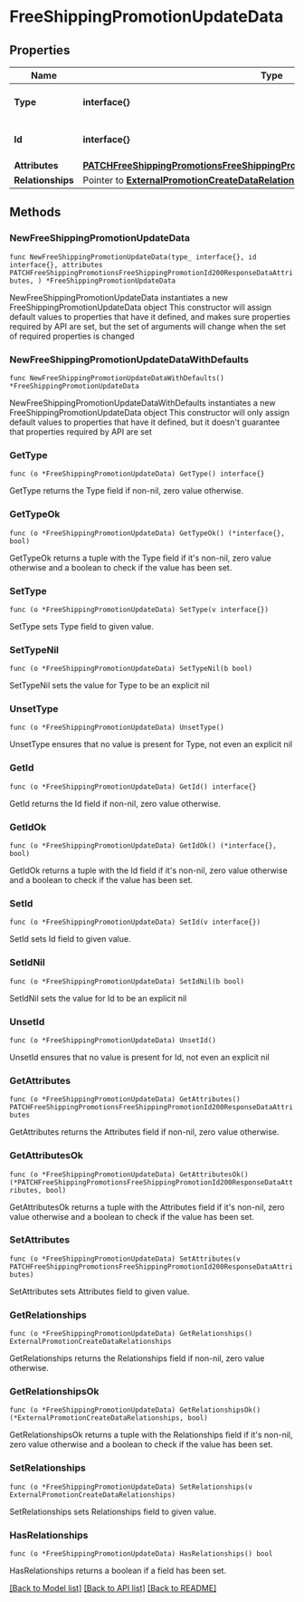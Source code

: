 # FreeShippingPromotionUpdateData

## Properties

Name | Type | Description | Notes
------------ | ------------- | ------------- | -------------
**Type** | **interface{}** | The resource&#39;s type | 
**Id** | **interface{}** | The resource&#39;s id | 
**Attributes** | [**PATCHFreeShippingPromotionsFreeShippingPromotionId200ResponseDataAttributes**](PATCHFreeShippingPromotionsFreeShippingPromotionId200ResponseDataAttributes.md) |  | 
**Relationships** | Pointer to [**ExternalPromotionCreateDataRelationships**](ExternalPromotionCreateDataRelationships.md) |  | [optional] 

## Methods

### NewFreeShippingPromotionUpdateData

`func NewFreeShippingPromotionUpdateData(type_ interface{}, id interface{}, attributes PATCHFreeShippingPromotionsFreeShippingPromotionId200ResponseDataAttributes, ) *FreeShippingPromotionUpdateData`

NewFreeShippingPromotionUpdateData instantiates a new FreeShippingPromotionUpdateData object
This constructor will assign default values to properties that have it defined,
and makes sure properties required by API are set, but the set of arguments
will change when the set of required properties is changed

### NewFreeShippingPromotionUpdateDataWithDefaults

`func NewFreeShippingPromotionUpdateDataWithDefaults() *FreeShippingPromotionUpdateData`

NewFreeShippingPromotionUpdateDataWithDefaults instantiates a new FreeShippingPromotionUpdateData object
This constructor will only assign default values to properties that have it defined,
but it doesn't guarantee that properties required by API are set

### GetType

`func (o *FreeShippingPromotionUpdateData) GetType() interface{}`

GetType returns the Type field if non-nil, zero value otherwise.

### GetTypeOk

`func (o *FreeShippingPromotionUpdateData) GetTypeOk() (*interface{}, bool)`

GetTypeOk returns a tuple with the Type field if it's non-nil, zero value otherwise
and a boolean to check if the value has been set.

### SetType

`func (o *FreeShippingPromotionUpdateData) SetType(v interface{})`

SetType sets Type field to given value.


### SetTypeNil

`func (o *FreeShippingPromotionUpdateData) SetTypeNil(b bool)`

 SetTypeNil sets the value for Type to be an explicit nil

### UnsetType
`func (o *FreeShippingPromotionUpdateData) UnsetType()`

UnsetType ensures that no value is present for Type, not even an explicit nil
### GetId

`func (o *FreeShippingPromotionUpdateData) GetId() interface{}`

GetId returns the Id field if non-nil, zero value otherwise.

### GetIdOk

`func (o *FreeShippingPromotionUpdateData) GetIdOk() (*interface{}, bool)`

GetIdOk returns a tuple with the Id field if it's non-nil, zero value otherwise
and a boolean to check if the value has been set.

### SetId

`func (o *FreeShippingPromotionUpdateData) SetId(v interface{})`

SetId sets Id field to given value.


### SetIdNil

`func (o *FreeShippingPromotionUpdateData) SetIdNil(b bool)`

 SetIdNil sets the value for Id to be an explicit nil

### UnsetId
`func (o *FreeShippingPromotionUpdateData) UnsetId()`

UnsetId ensures that no value is present for Id, not even an explicit nil
### GetAttributes

`func (o *FreeShippingPromotionUpdateData) GetAttributes() PATCHFreeShippingPromotionsFreeShippingPromotionId200ResponseDataAttributes`

GetAttributes returns the Attributes field if non-nil, zero value otherwise.

### GetAttributesOk

`func (o *FreeShippingPromotionUpdateData) GetAttributesOk() (*PATCHFreeShippingPromotionsFreeShippingPromotionId200ResponseDataAttributes, bool)`

GetAttributesOk returns a tuple with the Attributes field if it's non-nil, zero value otherwise
and a boolean to check if the value has been set.

### SetAttributes

`func (o *FreeShippingPromotionUpdateData) SetAttributes(v PATCHFreeShippingPromotionsFreeShippingPromotionId200ResponseDataAttributes)`

SetAttributes sets Attributes field to given value.


### GetRelationships

`func (o *FreeShippingPromotionUpdateData) GetRelationships() ExternalPromotionCreateDataRelationships`

GetRelationships returns the Relationships field if non-nil, zero value otherwise.

### GetRelationshipsOk

`func (o *FreeShippingPromotionUpdateData) GetRelationshipsOk() (*ExternalPromotionCreateDataRelationships, bool)`

GetRelationshipsOk returns a tuple with the Relationships field if it's non-nil, zero value otherwise
and a boolean to check if the value has been set.

### SetRelationships

`func (o *FreeShippingPromotionUpdateData) SetRelationships(v ExternalPromotionCreateDataRelationships)`

SetRelationships sets Relationships field to given value.

### HasRelationships

`func (o *FreeShippingPromotionUpdateData) HasRelationships() bool`

HasRelationships returns a boolean if a field has been set.


[[Back to Model list]](../README.md#documentation-for-models) [[Back to API list]](../README.md#documentation-for-api-endpoints) [[Back to README]](../README.md)


